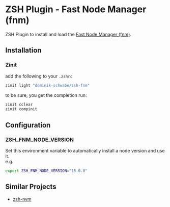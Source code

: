 # ZSH Plugin - Fast Node Manager (fnm)
ZSH Plugin to install and load the [Fast Node Manager (fnm)](https://github.com/Schniz/fnm).

## Installation
### Zinit
add the following to your `.zshrc`
```zsh
zinit light "dominik-schwabe/zsh-fnm"
```

to be sure, you get the completion run:
```zsh
zinit cclear
zinit compinit
```

## Configuration

### ZSH_FNM_NODE_VERSION
Set this environment variable to automatically install a node version and use it.  
e.g.
```zsh
export ZSH_FNM_NODE_VERSION="15.0.0"
```

## Similar Projects
 - [zsh-nvm](https://github.com/lukechilds/zsh-nvm)
